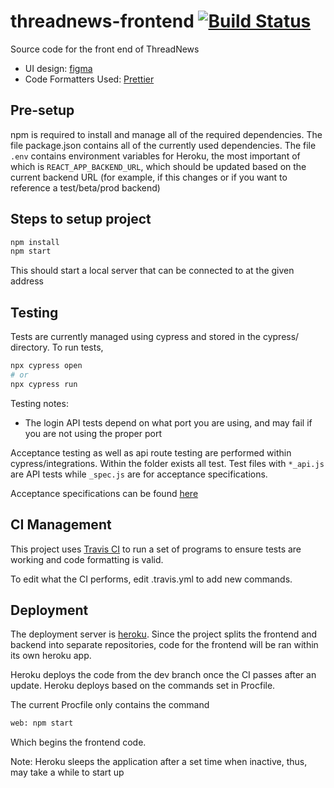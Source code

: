 # threadnews-frontend [![Build Status](https://www.travis-ci.com/ThreadNews/threadnews-frontend.svg?branch=dev)](https://www.travis-ci.com/ThreadNews/threadnews-frontend)

Source code for the front end of ThreadNews

+ UI design: [figma](https://www.figma.com/file/6rGDnor8J7vn3hfzaOJBZe/threadNews?node-id=50%3A0)
+ Code Formatters Used: [Prettier](https://prettier.io/)

## Pre-setup

npm is required to install and manage all of the required dependencies. The file package.json contains all of the currently used dependencies. The file
`.env` contains environment variables for Heroku, the most important of which is `REACT_APP_BACKEND_URL`, which should be updated based on the current backend URL (for example, if this changes or if you want to reference a test/beta/prod backend)

## Steps to setup project

```bash
npm install
npm start
```

This should start a local server that can be connected to at the given address

## Testing

Tests are currently managed using cypress and stored in the cypress/ directory.
To run tests,

```bash
npx cypress open
# or
npx cypress run
```

Testing notes:

+ The login API tests depend on what port you are using, and may fail if you are not using the proper port

Acceptance testing as well as api route testing are performed within cypress/integrations. Within the folder exists all test. Test files with `*_api.js` are API tests while `_spec.js` are for acceptance specifications.

Acceptance specifications can be found [here](https://docs.google.com/document/d/1EHGRIp7-RRUxSR6vtnVSczUO0x88cQ6DwiDfLbz7T30/edit?usp=sharing)

## CI Management

This project uses [Travis CI](https://www.travis-ci.com/github/ThreadNews/threadnews-frontend) to run a set of programs to ensure tests are working and code formatting is valid.

To edit what the CI performs, edit .travis.yml to add new commands.

## Deployment

The deployment server is [heroku](https://threadnews-frontend.herokuapp.com/). Since the project splits the frontend and backend into separate repositories, code for the frontend will be ran within its own heroku app.

Heroku deploys the code from the dev branch once the CI passes after an update. Heroku deploys based on the commands set in Procfile.

The current Procfile only contains the command

```txt
web: npm start
```

Which begins the frontend code.

Note: Heroku sleeps the application after a set time when inactive, thus, may take a while to start up
